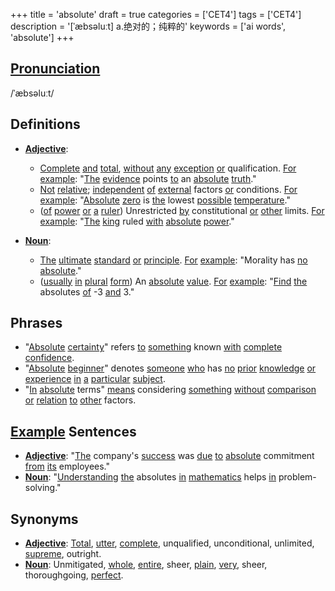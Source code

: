 +++
title = 'absolute'
draft = true
categories = ['CET4']
tags = ['CET4']
description = '[ˈæbsəluːt] a.绝对的；纯粹的'
keywords = ['ai words', 'absolute']
+++

## [Pronunciation](/post/pronunciation/)
/ˈæbsəluːt/

## Definitions
- **[Adjective](/post/adjective/)**: 
  - [Complete](/post/complete/) [and](/post/and/) [total](/post/total/), [without](/post/without/) [any](/post/any/) [exception](/post/exception/) [or](/post/or/) qualification. [For](/post/for/) [example](/post/example/): "[The](/post/the/) [evidence](/post/evidence/) points [to](/post/to/) an [absolute](/post/absolute/) [truth](/post/truth/)."
  - [Not](/post/not/) [relative](/post/relative/); [independent](/post/independent/) [of](/post/of/) [external](/post/external/) factors [or](/post/or/) conditions. [For](/post/for/) [example](/post/example/): "[Absolute](/post/absolute/) [zero](/post/zero/) is [the](/post/the/) lowest [possible](/post/possible/) [temperature](/post/temperature/)."
  - ([of](/post/of/) [power](/post/power/) [or](/post/or/) [a](/post/a/) [ruler](/post/ruler/)) Unrestricted [by](/post/by/) constitutional [or](/post/or/) [other](/post/other/) limits. [For](/post/for/) [example](/post/example/): "[The](/post/the/) [king](/post/king/) ruled [with](/post/with/) [absolute](/post/absolute/) [power](/post/power/)."

- **[Noun](/post/noun/)**: 
  - [The](/post/the/) [ultimate](/post/ultimate/) [standard](/post/standard/) [or](/post/or/) [principle](/post/principle/). [For](/post/for/) [example](/post/example/): "Morality has [no](/post/no/) [absolute](/post/absolute/)."
  - ([usually](/post/usually/) [in](/post/in/) [plural](/post/plural/) [form](/post/form/)) An [absolute](/post/absolute/) [value](/post/value/). [For](/post/for/) [example](/post/example/): "[Find](/post/find/) [the](/post/the/) absolutes [of](/post/of/) -3 [and](/post/and/) 3."

## Phrases
- "[Absolute](/post/absolute/) [certainty](/post/certainty/)" refers [to](/post/to/) [something](/post/something/) known [with](/post/with/) [complete](/post/complete/) [confidence](/post/confidence/).
- "[Absolute](/post/absolute/) [beginner](/post/beginner/)" denotes [someone](/post/someone/) [who](/post/who/) has [no](/post/no/) [prior](/post/prior/) [knowledge](/post/knowledge/) [or](/post/or/) [experience](/post/experience/) [in](/post/in/) [a](/post/a/) [particular](/post/particular/) [subject](/post/subject/).
- "[In](/post/in/) [absolute](/post/absolute/) terms" [means](/post/means/) considering [something](/post/something/) [without](/post/without/) [comparison](/post/comparison/) [or](/post/or/) [relation](/post/relation/) [to](/post/to/) [other](/post/other/) factors.

## [Example](/post/example/) Sentences
- **[Adjective](/post/adjective/)**: "[The](/post/the/) company's [success](/post/success/) was [due](/post/due/) [to](/post/to/) [absolute](/post/absolute/) commitment [from](/post/from/) [its](/post/its/) employees."
- **[Noun](/post/noun/)**: "[Understanding](/post/understanding/) [the](/post/the/) absolutes [in](/post/in/) [mathematics](/post/mathematics/) helps [in](/post/in/) problem-solving."

## Synonyms
- **[Adjective](/post/adjective/)**: [Total](/post/total/), [utter](/post/utter/), [complete](/post/complete/), unqualified, unconditional, unlimited, [supreme](/post/supreme/), outright.
- **[Noun](/post/noun/)**: Unmitigated, [whole](/post/whole/), [entire](/post/entire/), sheer, [plain](/post/plain/), [very](/post/very/), sheer, thoroughgoing, [perfect](/post/perfect/).
